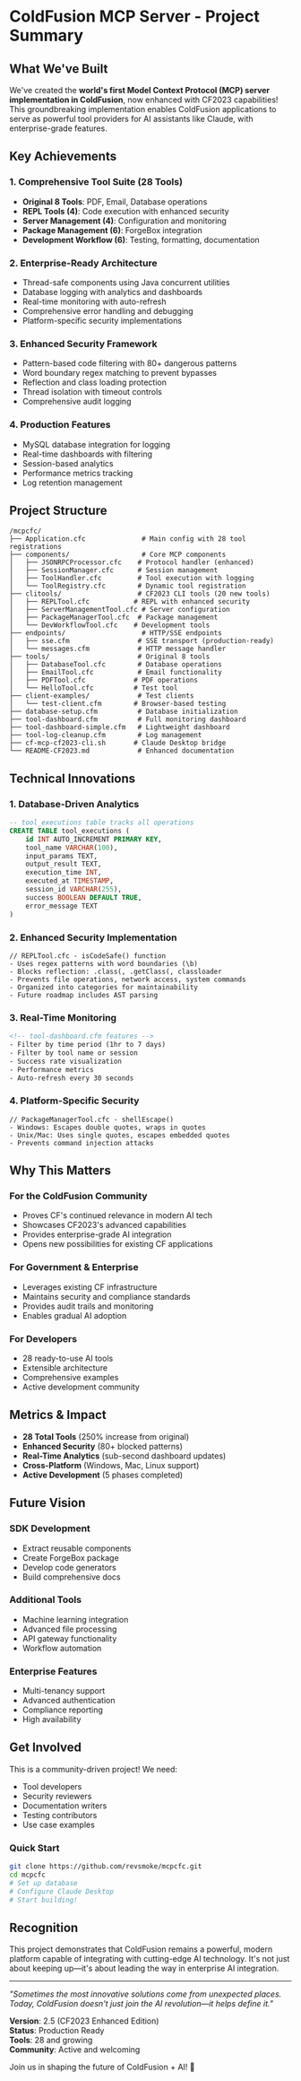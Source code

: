 # ColdFusion MCP Server - Project Summary

## What We've Built

We've created the **world's first Model Context Protocol (MCP) server implementation in ColdFusion**, now enhanced with CF2023 capabilities! This groundbreaking implementation enables ColdFusion applications to serve as powerful tool providers for AI assistants like Claude, with enterprise-grade features.

## Key Achievements

### 1. **Comprehensive Tool Suite (28 Tools)**
   - **Original 8 Tools**: PDF, Email, Database operations
   - **REPL Tools (4)**: Code execution with enhanced security
   - **Server Management (4)**: Configuration and monitoring
   - **Package Management (6)**: ForgeBox integration
   - **Development Workflow (6)**: Testing, formatting, documentation

### 2. **Enterprise-Ready Architecture**
   - Thread-safe components using Java concurrent utilities
   - Database logging with analytics and dashboards
   - Real-time monitoring with auto-refresh
   - Comprehensive error handling and debugging
   - Platform-specific security implementations

### 3. **Enhanced Security Framework**
   - Pattern-based code filtering with 80+ dangerous patterns
   - Word boundary regex matching to prevent bypasses
   - Reflection and class loading protection
   - Thread isolation with timeout controls
   - Comprehensive audit logging

### 4. **Production Features**
   - MySQL database integration for logging
   - Real-time dashboards with filtering
   - Session-based analytics
   - Performance metrics tracking
   - Log retention management

## Project Structure

```
/mcpcfc/
├── Application.cfc              # Main config with 28 tool registrations
├── components/                  # Core MCP components
│   ├── JSONRPCProcessor.cfc    # Protocol handler (enhanced)
│   ├── SessionManager.cfc      # Session management
│   ├── ToolHandler.cfc         # Tool execution with logging
│   └── ToolRegistry.cfc        # Dynamic tool registration
├── clitools/                   # CF2023 CLI tools (20 new tools)
│   ├── REPLTool.cfc           # REPL with enhanced security
│   ├── ServerManagementTool.cfc # Server configuration
│   ├── PackageManagerTool.cfc  # Package management
│   └── DevWorkflowTool.cfc    # Development tools
├── endpoints/                   # HTTP/SSE endpoints
│   ├── sse.cfm                 # SSE transport (production-ready)
│   └── messages.cfm            # HTTP message handler
├── tools/                      # Original 8 tools
│   ├── DatabaseTool.cfc        # Database operations
│   ├── EmailTool.cfc           # Email functionality
│   ├── PDFTool.cfc            # PDF operations
│   └── HelloTool.cfc          # Test tool
├── client-examples/            # Test clients
│   └── test-client.cfm        # Browser-based testing
├── database-setup.cfm          # Database initialization
├── tool-dashboard.cfm          # Full monitoring dashboard
├── tool-dashboard-simple.cfm   # Lightweight dashboard
├── tool-log-cleanup.cfm        # Log management
├── cf-mcp-cf2023-cli.sh       # Claude Desktop bridge
└── README-CF2023.md            # Enhanced documentation
```

## Technical Innovations

### 1. **Database-Driven Analytics**
```sql
-- tool_executions table tracks all operations
CREATE TABLE tool_executions (
    id INT AUTO_INCREMENT PRIMARY KEY,
    tool_name VARCHAR(100),
    input_params TEXT,
    output_result TEXT,
    execution_time INT,
    executed_at TIMESTAMP,
    session_id VARCHAR(255),
    success BOOLEAN DEFAULT TRUE,
    error_message TEXT
)
```

### 2. **Enhanced Security Implementation**
```cfscript
// REPLTool.cfc - isCodeSafe() function
- Uses regex patterns with word boundaries (\b)
- Blocks reflection: .class(, .getClass(, classloader
- Prevents file operations, network access, system commands
- Organized into categories for maintainability
- Future roadmap includes AST parsing
```

### 3. **Real-Time Monitoring**
```html
<!-- tool-dashboard.cfm features -->
- Filter by time period (1hr to 7 days)
- Filter by tool name or session
- Success rate visualization
- Performance metrics
- Auto-refresh every 30 seconds
```

### 4. **Platform-Specific Security**
```cfscript
// PackageManagerTool.cfc - shellEscape()
- Windows: Escapes double quotes, wraps in quotes
- Unix/Mac: Uses single quotes, escapes embedded quotes
- Prevents command injection attacks
```

## Why This Matters

### For the ColdFusion Community
- Proves CF's continued relevance in modern AI tech
- Showcases CF2023's advanced capabilities
- Provides enterprise-grade AI integration
- Opens new possibilities for existing CF applications

### For Government & Enterprise
- Leverages existing CF infrastructure
- Maintains security and compliance standards
- Provides audit trails and monitoring
- Enables gradual AI adoption

### For Developers
- 28 ready-to-use AI tools
- Extensible architecture
- Comprehensive examples
- Active development community

## Metrics & Impact

- **28 Total Tools** (250% increase from original)
- **Enhanced Security** (80+ blocked patterns)
- **Real-Time Analytics** (sub-second dashboard updates)
- **Cross-Platform** (Windows, Mac, Linux support)
- **Active Development** (5 phases completed)

## Future Vision

### SDK Development
- Extract reusable components
- Create ForgeBox package
- Develop code generators
- Build comprehensive docs

### Additional Tools
- Machine learning integration
- Advanced file processing
- API gateway functionality
- Workflow automation

### Enterprise Features
- Multi-tenancy support
- Advanced authentication
- Compliance reporting
- High availability

## Get Involved

This is a community-driven project! We need:
- Tool developers
- Security reviewers
- Documentation writers
- Testing contributors
- Use case examples

### Quick Start
```bash
git clone https://github.com/revsmoke/mcpcfc.git
cd mcpcfc
# Set up database
# Configure Claude Desktop
# Start building!
```

## Recognition

This project demonstrates that ColdFusion remains a powerful, modern platform capable of integrating with cutting-edge AI technology. It's not just about keeping up—it's about leading the way in enterprise AI integration.

---

*"Sometimes the most innovative solutions come from unexpected places. Today, ColdFusion doesn't just join the AI revolution—it helps define it."*

**Version**: 2.5 (CF2023 Enhanced Edition)  
**Status**: Production Ready  
**Tools**: 28 and growing  
**Community**: Active and welcoming

Join us in shaping the future of ColdFusion + AI! 🚀